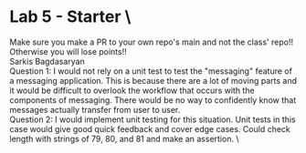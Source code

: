 # Lab 5 - Starter \
Make sure you make a PR to your own repo's main and not the class' repo!! Otherwise you will lose points!! \
Sarkis Bagdasaryan \
Question 1: I would not rely on a unit test to test the "messaging" feature of a messaging application. This is because there are a lot of moving parts and it would be difficult to overlook the workflow that occurs with the components of messaging. There would be no way to confidently know that messages actually transfer from user to user.  \
Question 2: I would implement unit testing for this situation. Unit tests in this case would give good quick feedback and cover edge cases. Could check length with strings of 79, 80, and 81 and make an assertion. \
